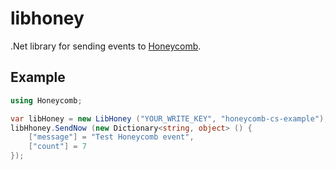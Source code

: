 # libhoney

.Net library for sending events to [Honeycomb](https://honeycomb.io).

## Example

```cs
using Honeycomb;

var libHoney = new LibHoney ("YOUR_WRITE_KEY", "honeycomb-cs-example");
libHhoney.SendNow (new Dictionary<string, object> () {
    ["message"] = "Test Honeycomb event",
    ["count"] = 7
});
```

